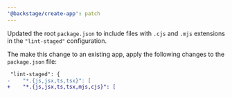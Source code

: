 ```yaml
---
'@backstage/create-app': patch
---
```


Updated the root `package.json` to include files with `.cjs` and `.mjs` extensions in the `"lint-staged"` configuration.

The make this change to an existing app, apply the following changes to the `package.json` file:

```diff
 "lint-staged": {
-    "*.{js,jsx,ts,tsx}": [
+    "*.{js,jsx,ts,tsx,mjs,cjs}": [
```
